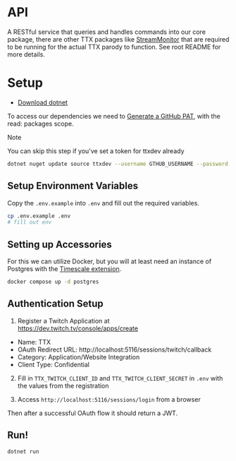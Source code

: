 # API

A RESTful service that queries and handles commands into our core package, there are other TTX packages
like [StreamMonitor](https://github.com/ttxdev/TTX/tree/main/src/TTX.StreamMonitor) that are required to be running for
the actual TTX parody to function. See root README for more details.

# Setup

- [Download dotnet](https://dotnet.microsoft.com/en-us/)

To access our dependencies we need to [Generate a GitHub PAT](https://github.com/settings/tokens/new), with the read:
packages scope.

> [!NOTE]
> You can skip this step if you've set a token for ttxdev already

```sh
dotnet nuget update source ttxdev --username GTHUB_USERNAME --password GITHUB_PAT
```

## Setup Environment Variables

Copy the `.env.example` into `.env` and fill out the required variables.

```sh
cp .env.example .env
# fill out env
```

## Setting up Accessories

For this we can utilize Docker, but you will at least need an instance of Postgres with
the [Timescale extension](https://www.timescale.com/).

```sh
docker compose up -d postgres
```

## Authentication Setup

1. Register a Twitch Application at https://dev.twitch.tv/console/apps/create

- Name: TTX
- OAuth Redirect URL: http://localhost:5116/sessions/twitch/callback
- Category: Application/Website Integration
- Client Type: Confidential

2. Fill in `TTX_TWITCH_CLIENT_ID` and `TTX_TWITCH_CLIENT_SECRET` in `.env` with the values from the registration

3. Access `http://localhost:5116/sessions/login` from a browser

Then after a successful OAuth flow it should return a JWT.

## Run!

```sh
dotnet run
```
